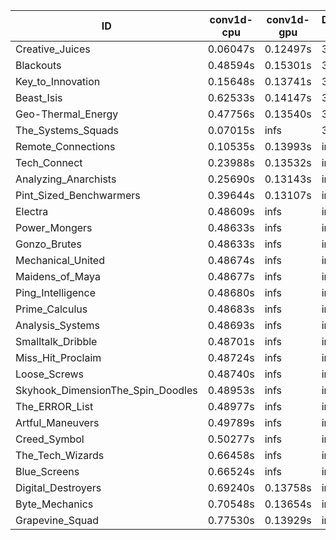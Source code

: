 |ID|conv1d-cpu|conv1d-gpu|DWSPConv2D-gpu|gemm-gpu|avg|
|-|-|-|-|-|-|
|Creative_Juices|0.06047s|0.12497s|3.08394s|1.90906s|1.29461s|
|Blackouts|0.48594s|0.15301s|3.07513s|2.02616s|1.43506s|
|Key_to_Innovation|0.15648s|0.13741s|3.32112s|2.24727s|1.46557s|
|Beast_Isis|0.62533s|0.14147s|3.07520s|2.04924s|1.47281s|
|Geo-Thermal_Energy|0.47756s|0.13540s|3.10383s|2.70709s|1.60597s|
|The_Systems_Squads|0.07015s|infs|3.33163s|1.91696s|infs|
|Remote_Connections|0.10535s|0.13993s|infs|4.69523s|infs|
|Tech_Connect|0.23988s|0.13532s|infs|2.10747s|infs|
|Analyzing_Anarchists|0.25690s|0.13143s|infs|2.74830s|infs|
|Pint_Sized_Benchwarmers|0.39644s|0.13107s|infs|1.91562s|infs|
|Electra|0.48609s|infs|infs|4.68984s|infs|
|Power_Mongers|0.48633s|infs|infs|4.70166s|infs|
|Gonzo_Brutes|0.48633s|infs|infs|4.69918s|infs|
|Mechanical_United|0.48674s|infs|infs|4.70311s|infs|
|Maidens_of_Maya|0.48677s|infs|infs|4.69939s|infs|
|Ping_Intelligence|0.48680s|infs|infs|4.70313s|infs|
|Prime_Calculus|0.48683s|infs|infs|4.69595s|infs|
|Analysis_Systems|0.48693s|infs|infs|4.70235s|infs|
|Smalltalk_Dribble|0.48701s|infs|infs|4.68344s|infs|
|Miss_Hit_Proclaim|0.48724s|infs|infs|4.69378s|infs|
|Loose_Screws|0.48740s|infs|infs|4.70688s|infs|
|Skyhook_DimensionThe_Spin_Doodles|0.48953s|infs|infs|4.71419s|infs|
|The_ERROR_List|0.48977s|infs|infs|4.71126s|infs|
|Artful_Maneuvers|0.49789s|infs|infs|4.69916s|infs|
|Creed_Symbol|0.50277s|infs|infs|4.68403s|infs|
|The_Tech_Wizards|0.66458s|infs|infs|4.71283s|infs|
|Blue_Screens|0.66524s|infs|infs|4.69197s|infs|
|Digital_Destroyers|0.69240s|0.13758s|infs|4.67470s|infs|
|Byte_Mechanics|0.70548s|0.13654s|infs|4.68882s|infs|
|Grapevine_Squad|0.77530s|0.13929s|infs|4.67851s|infs|
